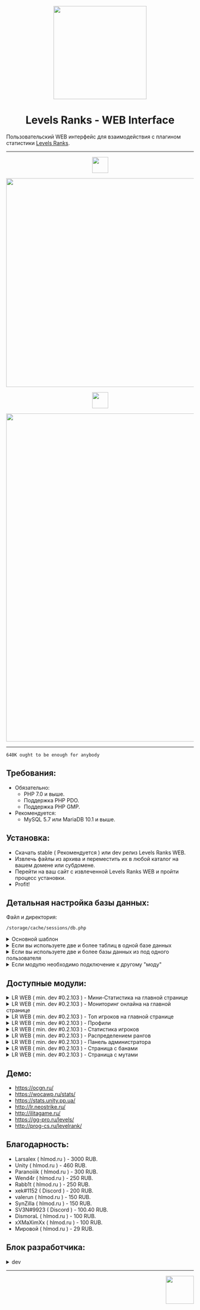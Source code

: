 <p align="center">
        <img height="250px" src="https://raw.githubusercontent.com/levelsranks/levels-ranks-web/alpha/.github/logo.png"/>
</p>
<h1 align="center">
    Levels Ranks - WEB Interface
</h1>
Пользовательский WEB интерфейс для взаимодействия с плагином статистики <a href="https://github.com/levelsranks/levels-ranks-core">Levels Ranks</a>.

-----
<p align="center">
        <img height="43px" src="https://raw.githubusercontent.com/levelsranks/levels-ranks-web/alpha/.github/just_themes.png"/>
</p>
<p align="center">
        <img height="560px" src="https://raw.githubusercontent.com/levelsranks/levels-ranks-web/alpha/.github/interface.png"/>
</p>
<p align="center">
        <img height="43px"src="https://raw.githubusercontent.com/levelsranks/levels-ranks-web/alpha/.github/full_adaptation.png"/>
</p>
<p align="center">
        <img height="880px"src="https://raw.githubusercontent.com/levelsranks/levels-ranks-web/alpha/.github/profile.png"/>
</p>

-----

```
640K ought to be enough for anybody
```

Требования:
-----

- Обязательно:
  - PHP 7.0 и выше.
  - Поддержка PHP PDO.
  - Поддержка PHP GMP.
- Рекомендуется:
  - MySQL 5.7 или MariaDB 10.1 и выше.

Установка:
-----

- Скачать stable ( Рекомендуется ) или dev релиз Levels Ranks WEB.
- Извлечь файлы из архива и переместить их в любой каталог на вашем домене или субдомене.
- Перейти на ваш сайт с извлеченной Levels Ranks WEB и пройти процесс установки.
- Profit!

Детальная настройка базы данных:
-----

Файл и директория:

```
/storage/cache/sessions/db.php
```

<details><summary>Основной шаблон</summary>

```
<?php return ['LevelsRanks' => 
                [0 => 
                    [
                    'HOST' => 'Ваш хост',
                    'USER' => 'Логин',
                    'PASS' => 'Пароль',
                    'DB'   => [0 => 
                                  [
                                  'DB'     => 'Имя основной базы данных',
                                  'Prefix' => [0 => 
                                                  [
                                                  'table' => 'Название таблицы ( lvl_base )',
                                                  'name'  => 'Название ( Основной AWP сервер )',
                                                  'mod' => 'csgo / css',
                                                  'steam' => '1 / 0'
                                                  ],
                                               ],
                                  ],
                              ],
                    ],
                ],
];
```
</details>

<details><summary>Если вы используете две и более таблиц в одной базе данных</summary>

```
<?php return ['LevelsRanks' => 
                [0 => 
                    [
                    'HOST' => 'Ваш хост',
                    'USER' => 'Логин',
                    'PASS' => 'Пароль',
                    'DB'   => [0 => 
                                  [
                                  'DB'     => 'Имя основной базы данных',
                                  'Prefix' => [0 => 
                                                  [
                                                  'table' => 'Название таблицы ( lvl_base )',
                                                  'name'  => 'Название ( Основной AWP сервер )',
                                                  'mod' => 'csgo / css',
                                                  'steam' => '1 / 0'
                                                  ],
                                                  [
                                                  'table' => 'Название таблицы 2 ( lvl_base_2 )',
                                                  'name'  => 'Название ( Основной MM сервер )',
                                                  'mod' => 'csgo / css',
                                                  'steam' => '1 / 0'
                                                  ],
                                              ],
                                  ],
                              ],
                    ],
                ],
];
```

</details>

<details><summary>Если вы используете две и более базы данных из под одного пользователя</summary>

```
<?php return ['LevelsRanks' => 
                [0 => 
                    [
                    'HOST' => 'Ваш хост',
                    'USER' => 'Логин',
                    'PASS' => 'Пароль',
                    'DB'   => [0 => 
                                  [
                                  'DB'     => 'Имя основной базы данных',
                                  'Prefix' => [0 => 
                                                  [
                                                  'table' => 'Название таблицы ( lvl_base )',
                                                  'name'  => 'Название ( Основной AWP сервер )',
                                                  'mod' => 'csgo / css',
                                                  'steam' => '1 / 0'
                                                   ],
                                                   [
                                                   'table' => 'Название таблицы 2 ( lvl_base_2 )',
                                                   'name'  => 'Название ( Основной MM сервер )',
                                                   'mod' => 'csgo / css',
                                                   'steam' => '1 / 0'
                                                   ],
                                               ],
                                  ],
                                  [
                                  'DB'     => 'Имя второй базы данных',
                                  'Prefix' => [0 => 
                                                  [
                                                  'table' => 'Название таблицы ( lvl_base )',
                                                  'name'  => 'Название ( Новый MM сервер )',
                                                  'mod' => 'csgo / css',
                                                  'steam' => '1 / 0'
                                                  ]
                                              ],
                                  ],
                              ],
                    ],
                ],
];
```

</details>

<details><summary>Если модулю необходимо подключение к другому "моду"</summary>

Используйте шаблон подключения из описания модуля.
Пример. Интерация SourceBans или Material Admin:

```
<?php return ['LevelsRanks' => 
                [0 => 
                    [
                    'HOST' => 'Ваш хост',
                    'USER' => 'Логин',
                    'PASS' => 'Пароль',
                    'DB'   => [0 => 
                                  [
                                  'DB'     => 'Имя основной базы данных',
                                  'Prefix' => [0 => 
                                                  [
                                                  'table' => 'Название таблицы ( lvl_base )',
                                                  'name'  => 'Название ( Основной AWP сервер )',
                                                  'mod' => 'csgo / css',
                                                  'steam' => '1 / 0'
                                                  ],
                                              ],
                                  ],
                              ],
                    ],
                ],
 'SourceBans' => 
               [0 => 
                   [
                   'HOST' => 'Хост SB / MA',
                   'USER' => 'Логин SB / MA',
                   'PASS' => 'Пароль SB / MA',
                   'DB'   => [0 => 
                                 [
                                 'DB'     => 'Имя базы данных SB / MA',
                                 'Prefix' => [0 => 
                                                 [
                                                 'table' => 'sb_',
                                                 'name'  => 'SourceBans',
                                                 'mod' => 'csgo / css',
                                                 'steam' => '1 / 0'
                                                 ],
                                             ],
                                 ],
                             ],
                   ],
               ],
];
```

</details>

Доступные модули:
-----

<details><summary>LR WEB ( min. dev #0.2.103 ) - Мини-Статистика на главной странице</summary>

<p align="center">
        <img src="https://raw.githubusercontent.com/levelsranks/levels-ranks-web/alpha/.github/modules/module_block_main_stats.png">
</p>

- **Старница отображения**: Главная
- **Информация**: Добавляет три мини блока с описанием количества игроков, игроков которые заходили за последние 24 часа и количестве убийств в голову.
- **Скачать:** Доступен в базовом пакете модулей.
</details>

<details><summary>LR WEB ( min. dev #0.2.103 ) - Мониторинг онлайна на главной странице</summary>

<p align="center">
        <img src="https://raw.githubusercontent.com/levelsranks/levels-ranks-web/alpha/.github/modules/module_block_main_servers_monitoring_type_3.png">
</p>

- **Старница отображения**: Главная
- **Информация**: Добавляет мониторинг онлайна серверов с возможностью подключения.
- **Скачать:** Доступен в базовом пакете модулей.
</details>

<details><summary>LR WEB ( min. dev #0.2.103 ) - Топ игроков на главной странице</summary>

<p align="center">
        <img src="https://raw.githubusercontent.com/levelsranks/levels-ranks-web/alpha/.github/modules/module_block_main_top.png">
</p>

- **Старница отображения**: Главная
- **Информация**: Добавляет блоки с "топ 10" каждой подключенной таблице Levels Ranks.
- **Скачать:** Доступен в базовом пакете модулей.
</details>

<details><summary>LR WEB ( min. dev #0.2.103 ) - Профили</summary>

<p align="center">
        <img src="https://raw.githubusercontent.com/levelsranks/levels-ranks-web/alpha/.github/modules/module_page_profiles.png">
</p>

- **Старница отображения**: profiles
- **Информация**: Добавляет страницы игроков с их личной статистикой.
- **Скачать:** Доступен в базовом пакете модулей.
</details>

<details><summary>LR WEB ( min. dev #0.2.103 ) - Статистика игроков</summary>

<p align="center">
        <img src="https://raw.githubusercontent.com/levelsranks/levels-ranks-web/alpha/.github/modules/module_page_toppoints.png">
</p>

- **Старница отображения**: toppoints
- **Информация**: Добавляет страницу со статистикой всех игроков игроков.
- **Скачать:** Доступен в базовом пакете модулей.
</details>

<details><summary>LR WEB ( min. dev #0.2.103 ) - Распределением рангов</summary>

<p align="center">
        <img src="https://raw.githubusercontent.com/levelsranks/levels-ranks-web/alpha/.github/modules/module_page_rankstats.png">
</p>

- **Старница отображения**: rankstats
- **Информация**: Добавляет страницу с распределением рангов на серверах.
- **Скачать:** Доступен в базовом пакете модулей.
</details>

<details><summary>LR WEB ( min. dev #0.2.103 ) - Панель администратора</summary>

- **Старница отображения**: adminpanel
- **Информация**: Добавляет гибкое администрирование вэб интерфейсом и полезные функции.
- **Скачать:** Доступен в базовом пакете модулей.
</details>

<details><summary>LR WEB ( min. dev #0.2.103 ) - Страница с банами</summary>
        
<p align="center">
        <img src="https://raw.githubusercontent.com/levelsranks/levels-ranks-web/alpha/.github/modules/module_page_bans.png">
</p>

- **Старница отображения**: bans
- **Информация**: 
  - Интеграция с SB / MA.
  - Необходимо добавить в db.php новый мод "SourceBans" и описать подключение. Название таблицы указать префиксом, пример: "sb_".
- **Скачать:** Доступен в базовом пакете модулей.
</details>

<details><summary>LR WEB ( min. dev #0.2.103 ) - Страница с мутами</summary>
        
<p align="center">
        <img src="https://raw.githubusercontent.com/levelsranks/levels-ranks-web/alpha/.github/modules/module_page_comms.png">
</p>

- **Старница отображения**: comms
- **Информация**: 
  - Интеграция с SB / MA.
  - Необходимо добавить в db.php новый мод "SourceBans" и описать подключение. Название таблицы указать префиксом, пример: "sb_".
- **Скачать:** Доступен в базовом пакете модулей.
</details>

Демо:
-----

- https://ocgn.ru/
- https://wocawp.ru/stats/
- https://stats.unity.pp.ua/
- http://lr.neostrike.ru/
- http://ilitagame.ru/
- https://gg-pro.ru/levels/
- http://prog-cs.ru/levelrank/

Благодарность:
-----

- Larsalex    ( hlmod.ru )  - 3000 RUB.
- Unity       ( hlmod.ru )  - 460 RUB.
- Paranoiiik  ( hlmod.ru )  - 300 RUB.
- Wend4r      ( hlmod.ru )  - 250 RUB.
- Rabb1t      ( hlmod.ru )  - 250 RUB.
- xek#1152    ( Discord )   - 200 RUB.
- valerun     ( hlmod.ru )  - 150 RUB.
- SynZilla    ( hlmod.ru )  - 150 RUB.
- SV3N#9923   ( Discord )   - 100.40 RUB.
- DismoraL    ( hlmod.ru )  - 100 RUB.
- xXMaXimXx   ( hlmod.ru )  - 100 RUB.
- Мировой     ( hlmod.ru )  - 29 RUB.

Блок разработчика:
-----

<details><summary>dev</summary>

Скелет WEB интерфейса ( dev #0.2.103 ) :
-----

```
/app            - Ядро.
  /ext          - PHP Классы.
  /includes     - Основные и дополнительные PHP функции.
  /modules      - Каталог с модулями.
  /page         - Основные заготовки и шаблоны WEB интерфейса.
  
/storage        - Хранилище.
  /assets       - CSS, JS, Fonts файлы.
  /cache        - Основной кэш.
    /img        - Кэш изображений.
    /sessions   - Кэш связанный с работой ядра.
      /modules  - Кэш модулей.
      
/index.php      - 'Hello World'
```

Модули:
-----

Каталог с модулями:
```
/app/modules
```

Что представляет из себя модуль ( На примере **module_block_main_stats** ):

```
/app
  /modules
    /module_block_main_stats       - Название папки = ID модуля.
      /assets                      - Ассеты.
        /js.php                    - Доп. JS код если имеется.
        /css.php                   - Доп. CSS код если имеется.
      /forward                     - Функциональная часть.
        /data.php                  - Пре-инициализация. Скрипт начинает свою работу до загрузки шаблона страницы.
        /interface.php             - Инициализация. Скрипт начинает свою работу во время загрузки шаблона.
        
/storage
  /cache
    /sessions
      /modules
        /module_block_main_stats
          /cache.php               - Кэш модуля.
          /translation.json        - Если модуль имеет мультиязычность, переводы описываются в данном файле.
      
/description.json - Описание модуля
```

</details>

-----

<p align="right">
        <img height="75px" src="https://raw.githubusercontent.com/levelsranks/levels-ranks-web/alpha/.github/authors.png">
</p>

